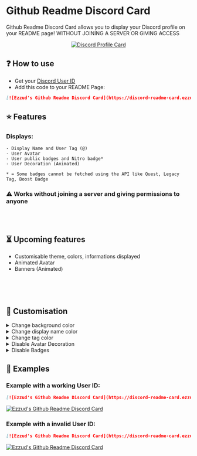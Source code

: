 # Github Readme Discord Card

Github Readme Discord Card allows you to display your Discord profile on your README page!
WITHOUT JOINING A SERVER OR GIVING ACCESS

<p align="center">
   <a href="https://github.com/Ezzud/github-readme-discord-card" target="blank">
     <img  align="center" 
           src="https://discord-readme-card.ezzud.fr/?userid=638773138712428575&v=2"
           alt="Discord Profile Card" />
    </a>
</p>


## ❓ How to use

- Get your [Discord User ID](https://support.discord.com/hc/en-us/articles/206346498-Where-can-I-find-my-User-Server-Message-ID)
- Add this code to your README Page:
```Markdown
[![Ezzud's Github Readme Discord Card](https://discord-readme-card.ezzud.fr/?userid=YOUR_DISCORD_USER_ID)](https://github.com/Ezzud/github-readme-discord-card)
```

## ⭐ Features
<h3>Displays:</h3>
<p>
   
    - Display Name and User Tag (@)
    - User Avatar
    - User public badges and Nitro badge*
    - User Decoration (Animated)

    * = Some badges cannot be fetched using the API like Quest, Legacy Tag, Boost Badge
</p>
<h3>⚠️ Works without joining a server and giving permissions to anyone</h3>
<br><br>


## ⏳ Upcoming features
- Customisable theme, colors, informations displayed
- Animated Avatar
- Banners (Animated)

<br><br><br>

## 🎨 Customisation

<details>
<summary>Change background color</summary>

### Change background color

Add the parameter `bgcolor=XXXXXX` to your url:
```Markdown
[![Ezzud's Github Readme Discord Card](https://discord-readme-card.ezzud.fr/?userid=638773138712428575&bgcolor=1a1b27)](https://github.com/Ezzud/github-readme-discord-card)
```
[![Ezzud's Github Readme Discord Card](https://discord-readme-card.ezzud.fr/?userid=638773138712428575&bgcolor=1a1b27&v=2)](https://github.com/Ezzud/github-readme-discord-card)
</details>
<details>
<summary>Change display name color</summary>

### Change display name color

Add the parameter `displaynamecolor=XXXXXX` to your url:
```Markdown
[![Ezzud's Github Readme Discord Card](https://discord-readme-card.ezzud.fr/?userid=638773138712428575&displaynamecolor=FF0000)](https://github.com/Ezzud/github-readme-discord-card)
```
[![Ezzud's Github Readme Discord Card](https://discord-readme-card.ezzud.fr/?userid=638773138712428575&displaynamecolor=FF0000&v=2)](https://github.com/Ezzud/github-readme-discord-card)
</details>


<details>
<summary>Change tag color</summary>
### Change tag color

Add the parameter `tagcolor=XXXXXX` to your url:
```Markdown
[![Ezzud's Github Readme Discord Card](https://discord-readme-card.ezzud.fr/?userid=638773138712428575&tagcolor=FF0000)](https://github.com/Ezzud/github-readme-discord-card)
```
[![Ezzud's Github Readme Discord Card](https://discord-readme-card.ezzud.fr/?userid=638773138712428575&tagcolor=FF0000&v=2)](https://github.com/Ezzud/github-readme-discord-card)
</details>

<details>
<summary>Disable Avatar Decoration</summary>

### Disable Avatar Decoration

Add the parameter `decoration=false` to your url:
```Markdown
[![Ezzud's Github Readme Discord Card](https://discord-readme-card.ezzud.fr/?userid=638773138712428575&decoration=false)](https://github.com/Ezzud/github-readme-discord-card)
```
[![Ezzud's Github Readme Discord Card](https://discord-readme-card.ezzud.fr/?userid=638773138712428575&decoration=false&v=2)](https://github.com/Ezzud/github-readme-discord-card)
</details>

<details>
<summary>Disable Badges</summary>

### Disable Badges

Add the parameter `badges=false` to your url:
```Markdown
[![Ezzud's Github Readme Discord Card](https://discord-readme-card.ezzud.fr/?userid=638773138712428575&badges=false)](https://github.com/Ezzud/github-readme-discord-card)
```
[![Ezzud's Github Readme Discord Card](https://discord-readme-card.ezzud.fr/?userid=638773138712428575&badges=false&v=2)](https://github.com/Ezzud/github-readme-discord-card)
</details>



## 📜 Examples

### Example with a working User ID:
```Markdown
[![Ezzud's Github Readme Discord Card](https://discord-readme-card.ezzud.fr/?userid=638773138712428575)](https://github.com/Ezzud/github-readme-discord-card)
```
[![Ezzud's Github Readme Discord Card](https://discord-readme-card.ezzud.fr/?userid=638773138712428575&v=2)](https://github.com/Ezzud/github-readme-discord-card)

### Example with a invalid User ID:
```Markdown
[![Ezzud's Github Readme Discord Card](https://discord-readme-card.ezzud.fr/?userid=invaliduserid)](https://github.com/Ezzud/github-readme-discord-card)
```
[![Ezzud's Github Readme Discord Card](https://discord-readme-card.ezzud.fr/?userid=invaliduserid&v=2)](https://github.com/Ezzud/github-readme-discord-card)
